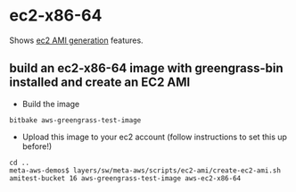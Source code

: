 # ec2-x86-64

Shows [ec2 AMI generation](https://github.com/aws4embeddedlinux/meta-aws/blob/master/scripts/ec2-ami/README.md) features.

## build an ec2-x86-64 image with greengrass-bin installed and create an EC2 AMI

* Build the image 

```
bitbake aws-greengrass-test-image
```
* Upload this image to your ec2 account (follow instructions to set this up before!)
```
cd ..
meta-aws-demos$ layers/sw/meta-aws/scripts/ec2-ami/create-ec2-ami.sh amitest-bucket 16 aws-greengrass-test-image aws-ec2-x86-64
```